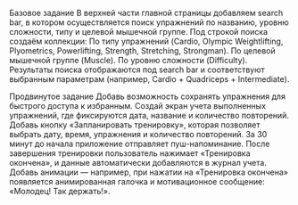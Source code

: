 Базовое задание
В верхней части главной страницы добавляем search bar, в котором осуществляется поиск упражнений по названию, уровню сложности, типу и целевой мышечной группе.
Под строкой поиска создаём коллекции:
По типу упражнений (Cardio, Olympic Weightlifting, Plyometrics, Powerlifting, Strength, Stretching, Strongman).
По целевой мышечной группе (Muscle).
По уровню сложности (Difficulty).
Результаты поиска отображаются под search bar и соответствуют выбранным параметрам (например, Cardio + Quadriceps + Intermediate).

Продвинутое задание
Добавь возможность сохранять упражнения для быстрого доступа к избранным.
Создай экран учета выполненных упражнений, где фиксируются дата, название и количество повторений.
Добавь кнопку «Запланировать тренировку», которая позволяет выбрать дату, время, упражнения и количество повторений. За 30 минут до начала приложение отправляет пуш-напоминание.
После завершения тренировки пользователь нажимает «Тренировка окончена», и данные автоматически добавляются в журнал учета.
Добавь анимации — например, при нажатии на «Тренировка окончена» появляется анимированная галочка и мотивационное сообщение: «Молодец! Так держать!».
